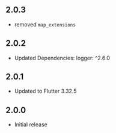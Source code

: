 ## 2.0.3

- removed `map_extensions`

## 2.0.2

- Updated Dependencies:
    logger: ^2.6.0

## 2.0.1

- Updated to Flutter 3.32.5

## 2.0.0

- Initial release